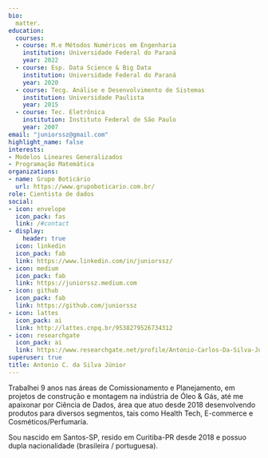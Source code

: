 ```yaml
---
bio:
  matter.
education:
  courses:
  - course: M.e Métodos Numéricos em Engenharia
    institution: Universidade Federal do Paraná
    year: 2022
  - course: Esp. Data Science & Big Data
    institution: Universidade Federal do Paraná
    year: 2020
  - course: Tecg. Análise e Desenvolvimento de Sistemas
    institution: Universidade Paulista
    year: 2015
  - course: Tec. Eletrônica
    institution: Instituto Federal de São Paulo
    year: 2007
email: "juniorssz@gmail.com"
highlight_name: false
interests:
- Modelos Lineares Generalizados
- Programação Matemática
organizations:
- name: Grupo Boticário
  url: https://www.grupoboticario.com.br/
role: Cientista de dados
social:
- icon: envelope
  icon_pack: fas
  link: /#contact
- display:
    header: true
  icon: linkedin
  icon_pack: fab
  link: https://www.linkedin.com/in/juniorssz/
- icon: medium
  icon_pack: fab
  link: https://juniorssz.medium.com
- icon: github
  icon_pack: fab
  link: https://github.com/juniorssz
- icon: lattes
  icon_pack: ai
  link: http://lattes.cnpq.br/9538279526734312
- icon: researchgate
  icon_pack: ai
  link: https://www.researchgate.net/profile/Antonio-Carlos-Da-Silva-Junior
superuser: true
title: Antonio C. da Silva Júnior
---
```


Trabalhei 9 anos nas áreas de Comissionamento e Planejamento, em projetos de construção e montagem na indústria de Óleo & Gás, até me apaixonar por Ciência de Dados, área que atuo desde 2018 desenvolvendo produtos para diversos segmentos, tais como Health Tech, E-commerce e Cosméticos/Perfumaria.

Sou nascido em Santos-SP, resido em Curitiba-PR desde 2018 e possuo dupla nacionalidade (brasileira / portuguesa).

<!--
{{< icon name="download" pack="fas" >}} Download my {{< staticref "media/demo_resume.pdf" "newtab" >}}resumé{{< /staticref >}}.
-->
